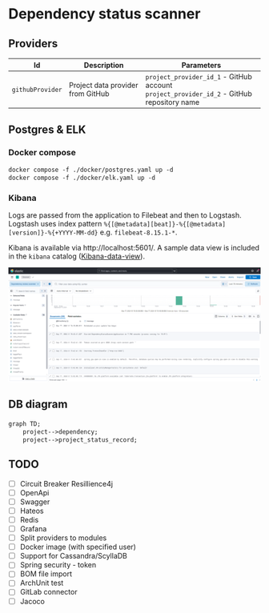 # Dependency status scanner

## Providers

| Id               | Description                       | Parameters                                                                                    |
|------------------|-----------------------------------|-----------------------------------------------------------------------------------------------|
| `githubProvider` | Project data provider from GitHub | `project_provider_id_1` - GitHub account<br> `project_provider_id_2` - GitHub repository name |

## Postgres & ELK

### Docker compose

```shell
docker compose -f ./docker/postgres.yaml up -d
docker compose -f ./docker/elk.yaml up -d
```

### Kibana

Logs are passed from the application to Filebeat and then to Logstash. Logstash uses index pattern
`%{[@metadata][beat]}-%{[@metadata][version]}-%{+YYYY-MM-dd}` e.g. `filebeat-8.15.1-*`.

Kibana is available via http://localhost:5601/. A sample data view is included in the `kibana`
catalog ([Kibana-data-view](kibana/Kibana-data-view.ndjson)).

![kibana.png](img/kibana.png)

## DB diagram

```mermaid
graph TD;
    project-->dependency;
    project-->project_status_record;
```

## TODO

* [ ] Circuit Breaker Resillience4j
* [ ] OpenApi
* [ ] Swagger
* [ ] Hateos
* [ ] Redis
* [ ] Grafana
* [ ] Split providers to modules
* [ ] Docker image (with specified user)
* [ ] Support for Cassandra/ScyllaDB
* [ ] Spring security - token
* [ ] BOM file import
* [ ] ArchUnit test
* [ ] GitLab connector
* [ ] Jacoco
